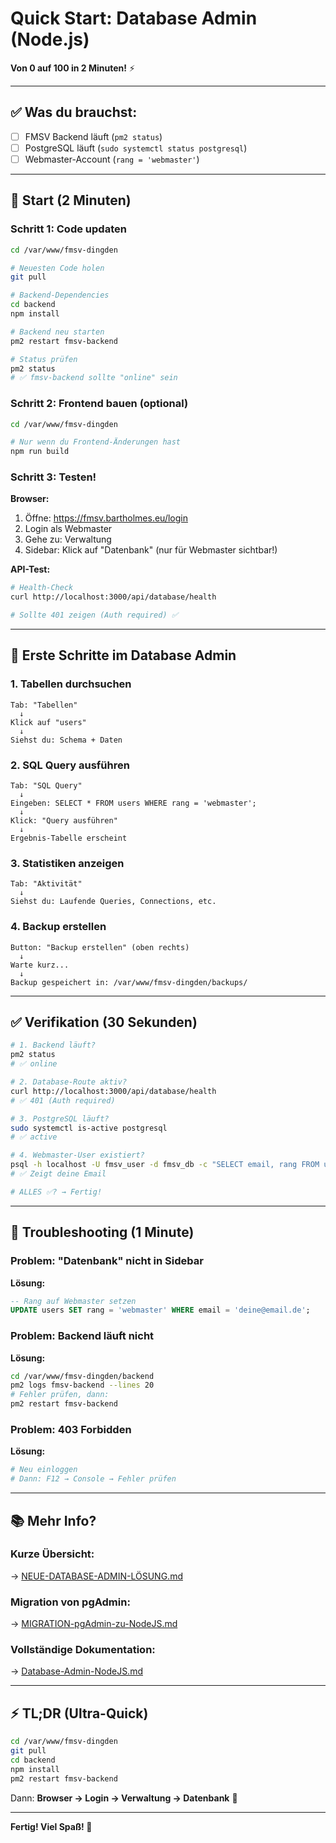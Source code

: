 # Quick Start: Database Admin (Node.js)

**Von 0 auf 100 in 2 Minuten!** ⚡

---

## ✅ **Was du brauchst:**

- [ ] FMSV Backend läuft (`pm2 status`)
- [ ] PostgreSQL läuft (`sudo systemctl status postgresql`)
- [ ] Webmaster-Account (`rang = 'webmaster'`)

---

## 🚀 **Start (2 Minuten)**

### Schritt 1: Code updaten

```bash
cd /var/www/fmsv-dingden

# Neuesten Code holen
git pull

# Backend-Dependencies
cd backend
npm install

# Backend neu starten
pm2 restart fmsv-backend

# Status prüfen
pm2 status
# ✅ fmsv-backend sollte "online" sein
```

### Schritt 2: Frontend bauen (optional)

```bash
cd /var/www/fmsv-dingden

# Nur wenn du Frontend-Änderungen hast
npm run build
```

### Schritt 3: Testen!

**Browser:**
1. Öffne: https://fmsv.bartholmes.eu/login
2. Login als Webmaster
3. Gehe zu: Verwaltung
4. Sidebar: Klick auf "Datenbank" (nur für Webmaster sichtbar!)

**API-Test:**
```bash
# Health-Check
curl http://localhost:3000/api/database/health

# Sollte 401 zeigen (Auth required) ✅
```

---

## 🎯 **Erste Schritte im Database Admin**

### 1. Tabellen durchsuchen

```
Tab: "Tabellen"
  ↓
Klick auf "users"
  ↓
Siehst du: Schema + Daten
```

### 2. SQL Query ausführen

```
Tab: "SQL Query"
  ↓
Eingeben: SELECT * FROM users WHERE rang = 'webmaster';
  ↓
Klick: "Query ausführen"
  ↓
Ergebnis-Tabelle erscheint
```

### 3. Statistiken anzeigen

```
Tab: "Aktivität"
  ↓
Siehst du: Laufende Queries, Connections, etc.
```

### 4. Backup erstellen

```
Button: "Backup erstellen" (oben rechts)
  ↓
Warte kurz...
  ↓
Backup gespeichert in: /var/www/fmsv-dingden/backups/
```

---

## ✅ **Verifikation (30 Sekunden)**

```bash
# 1. Backend läuft?
pm2 status
# ✅ online

# 2. Database-Route aktiv?
curl http://localhost:3000/api/database/health
# ✅ 401 (Auth required)

# 3. PostgreSQL läuft?
sudo systemctl is-active postgresql
# ✅ active

# 4. Webmaster-User existiert?
psql -h localhost -U fmsv_user -d fmsv_db -c "SELECT email, rang FROM users WHERE rang = 'webmaster';"
# ✅ Zeigt deine Email

# ALLES ✅? → Fertig!
```

---

## 🔧 **Troubleshooting (1 Minute)**

### Problem: "Datenbank" nicht in Sidebar

**Lösung:**
```sql
-- Rang auf Webmaster setzen
UPDATE users SET rang = 'webmaster' WHERE email = 'deine@email.de';
```

### Problem: Backend läuft nicht

**Lösung:**
```bash
cd /var/www/fmsv-dingden/backend
pm2 logs fmsv-backend --lines 20
# Fehler prüfen, dann:
pm2 restart fmsv-backend
```

### Problem: 403 Forbidden

**Lösung:**
```bash
# Neu einloggen
# Dann: F12 → Console → Fehler prüfen
```

---

## 📚 **Mehr Info?**

### Kurze Übersicht:
→ [NEUE-DATABASE-ADMIN-LÖSUNG.md](NEUE-DATABASE-ADMIN-LÖSUNG.md)

### Migration von pgAdmin:
→ [MIGRATION-pgAdmin-zu-NodeJS.md](MIGRATION-pgAdmin-zu-NodeJS.md)

### Vollständige Dokumentation:
→ [Database-Admin-NodeJS.md](Anleitung/Database-Admin-NodeJS.md)

---

## ⚡ **TL;DR (Ultra-Quick)**

```bash
cd /var/www/fmsv-dingden
git pull
cd backend
npm install
pm2 restart fmsv-backend
```

Dann: **Browser → Login → Verwaltung → Datenbank** 🚀

---

**Fertig! Viel Spaß! 🎉**
